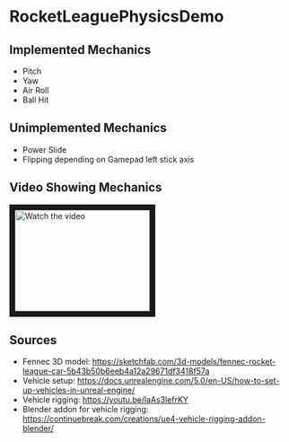 # RocketLeaguePhysicsDemo

## Implemented Mechanics
- Pitch
- Yaw
- Air Roll
- Ball Hit

## Unimplemented Mechanics
- Power Slide
- Flipping depending on Gamepad left stick axis

## Video Showing Mechanics
<a href="https://youtu.be/nWhIJnBbUG4" target="_blank">
 <img src="https://youtu.be/nWhIJnBbUG4" alt="Watch the video" width="240" height="180" border="10" />
</a>

## Sources
- Fennec 3D model: https://sketchfab.com/3d-models/fennec-rocket-league-car-5b43b50b6eeb4a12a29671df3418f57a
- Vehicle setup: https://docs.unrealengine.com/5.0/en-US/how-to-set-up-vehicles-in-unreal-engine/
- Vehicle rigging: https://youtu.be/laAs3lefrKY
- Blender addon for vehicle rigging: https://continuebreak.com/creations/ue4-vehicle-rigging-addon-blender/
